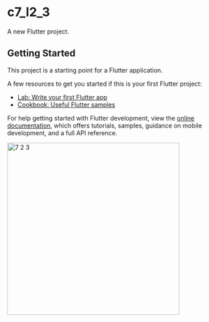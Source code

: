 # c7_l2_3

A new Flutter project.

## Getting Started

This project is a starting point for a Flutter application.

A few resources to get you started if this is your first Flutter project:

- [Lab: Write your first Flutter app](https://docs.flutter.dev/get-started/codelab)
- [Cookbook: Useful Flutter samples](https://docs.flutter.dev/cookbook)

For help getting started with Flutter development, view the
[online documentation](https://docs.flutter.dev/), which offers tutorials,
samples, guidance on mobile development, and a full API reference.

<img width="395" alt="7 2 3" src="https://user-images.githubusercontent.com/114164076/218636449-9e277871-d83b-48bc-bfcf-46a9ae4fae06.png">
